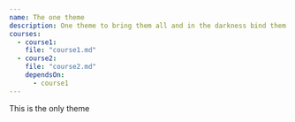 ```yaml
---
name: The one theme
description: One theme to bring them all and in the darkness bind them
courses:
  - course1: 
    file: "course1.md"
  - course2:
    file: "course2.md"
    dependsOn:
      - course1
---
```


This is the only theme
